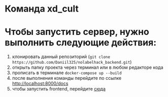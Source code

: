 # Команда xd_cult
# Чтобы запустить сервер, нужно выполнить следующие действия:
1) клонировать данный репозиторий (``` git clone https://github.com/Daniil325/nolabelhack_backend.git ```)
2) открыть папку проекта через терминал или в любом редакторе кода
3) прописать в терминале ```docker-compose up --build```
4) после выполнения команды перейдите по ссылке [http://localhost:8000/docs](http://localhost:8000/docs)
5) чтобы запустить frontend, перейдите [сюда](https://github.com/Daniil325/nolabelhack_frontend)
